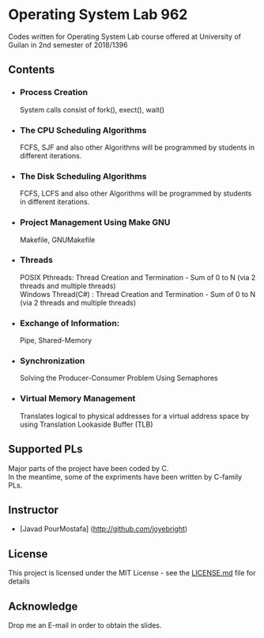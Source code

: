 # Operating System Lab 962
Codes written for Operating System Lab course offered at University of Guilan in 2nd semester of 2018/1396

## Contents

* ### Process Creation
  System calls consist of fork(), exect(), wait()

* ### The CPU Scheduling Algorithms
  FCFS, SJF and also other Algorithms will be programmed by students in different iterations.

* ### The Disk Scheduling Algorithms
  FCFS, LCFS and also other Algorithms will be programmed by students in different iterations.

* ### Project Management Using Make GNU
  Makefile, GNUMakefile

* ### Threads
  POSIX Pthreads: Thread Creation and Termination - Sum of 0 to N (via 2 threads and multiple threads)<br>
  Windows Thread(C#) : Thread Creation and Termination - Sum of 0 to N (via 2 threads and multiple threads)

* ### Exchange of Information:
  Pipe, Shared-Memory

* ### Synchronization
  Solving the Producer-Consumer Problem Using Semaphores<br>
  
* ### Virtual Memory Management
  Translates logical to physical addresses for a virtual address space by using Translation Lookaside Buffer (TLB)
  
## Supported PLs
Major parts of the project have been coded by C.<br>
In the meantime, some of the expriments have been written by C-family PLs.

## Instructor
* [Javad PourMostafa] (http://github.com/joyebright)

## License

This project is licensed under the MIT License - see the [LICENSE.md](LICENSE.md) file for details

## Acknowledge

Drop me an E-mail in order to obtain the slides.
